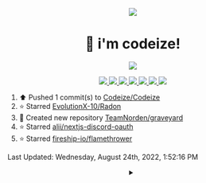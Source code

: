 <p align="center">
    <img src="https://avatars.githubusercontent.com/u/63158950?s=400&u=dd76c829ae30921e131dcbe7c830dc368e2d6e8a&v=4" />
</p>

<h1 align="center">
    👋 i'm codeize!
</h1>

<p align="center">
  <a href="https://skillicons.dev">
    <img align="center" src="https://skillicons.dev/icons?i=discord,bots,ts,nodejs,mongodb,react" />
  </a>
</p>

<p align="center">
  <a href="https://discord.com/users/668423998777982997">
    <img src="https://nocache.advaith.workers.dev?url=https://img.shields.io/endpoint?url=https://dev.discordprofiles.me/api/badge/status/668423998777982997?simple=true" />
    <img src="https://nocache.advaith.workers.dev?url=https://img.shields.io/endpoint?url=https://dev.discordprofiles.me/api/badge/vscode/668423998777982997" />
    <img src="https://nocache.advaith.workers.dev?url=https://img.shields.io/endpoint?url=https://dev.discordprofiles.me/api/badge/playing/668423998777982997" />
    <img src="https://nocache.advaith.workers.dev?url=https://img.shields.io/endpoint?url=https://dev.discordprofiles.me/api/badge/spotify/668423998777982997" />
    <img src="https://komarev.com/ghpvc/?username=codeize" />
    <img src="https://hits.link/hits?url=https%3A%2F%2Fgithub.com%2FCodeize" />
    <a href="https://discord.gg/ZsJnSxHdgD"><img src="https://invidget.switchblade.xyz/ZsJnSxHdgD" /></a>
  </a>
</p>

<!--RECENT_ACTIVITY:start-->
1. ⬆️ Pushed 1 commit(s) to [Codeize/Codeize](https://github.com/Codeize/Codeize)
2. ⭐ Starred [EvolutionX-10/Radon](https://github.com/EvolutionX-10/Radon)
3. 📔 Created new repository [TeamNorden/graveyard](https://github.com/TeamNorden/graveyard)
4. ⭐ Starred [alii/nextjs-discord-oauth](https://github.com/alii/nextjs-discord-oauth)
5. ⭐ Starred [fireship-io/flamethrower](https://github.com/fireship-io/flamethrower)
<!--RECENT_ACTIVITY:end-->

<!--RECENT_ACTIVITY:last_update-->
Last Updated: Wednesday, August 24th, 2022, 1:52:16 PM
<!--RECENT_ACTIVITY:last_update_end-->

<details align="center">
  <summary></summary>
  <a href="https://spotify-github-profile.vercel.app/api/view?uid=av3h9dhe0rlwk1wi7e5f9mwhg&redirect=true">
    <img alt="spotify github profile" src="https://spotify-github-profile.vercel.app/api/view?uid=av3h9dhe0rlwk1wi7e5f9mwhg&cover_image=true&theme=compact">
  </a>
</details>
